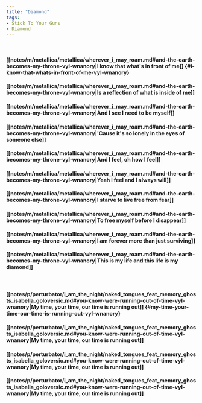 ```yaml
---
title: "Diamond"
tags:
- Stick To Your Guns
- Diamond
---
```

&nbsp;
#### [[notes/m/metallica/metallica/wherever_i_may_roam.md#and-the-earth-becomes-my-throne-vyl-wnanory|I know that what's in front of me]] {#i-know-that-whats-in-front-of-me-vyl-wnanory}
#### [[notes/m/metallica/metallica/wherever_i_may_roam.md#and-the-earth-becomes-my-throne-vyl-wnanory|Is a reflection of what is inside of me]]
#### [[notes/m/metallica/metallica/wherever_i_may_roam.md#and-the-earth-becomes-my-throne-vyl-wnanory|And I see I need to be myself]]
#### [[notes/m/metallica/metallica/wherever_i_may_roam.md#and-the-earth-becomes-my-throne-vyl-wnanory|'Cause it's so lonely in the eyes of someone else]]
#### [[notes/m/metallica/metallica/wherever_i_may_roam.md#and-the-earth-becomes-my-throne-vyl-wnanory|And I feel, oh how I feel]]
#### [[notes/m/metallica/metallica/wherever_i_may_roam.md#and-the-earth-becomes-my-throne-vyl-wnanory|Yeah I feel and I always will]]
#### [[notes/m/metallica/metallica/wherever_i_may_roam.md#and-the-earth-becomes-my-throne-vyl-wnanory|I starve to live free from fear]]
#### [[notes/m/metallica/metallica/wherever_i_may_roam.md#and-the-earth-becomes-my-throne-vyl-wnanory|To free myself before I disappear]]
#### [[notes/m/metallica/metallica/wherever_i_may_roam.md#and-the-earth-becomes-my-throne-vyl-wnanory|I am forever more than just surviving]]
#### [[notes/m/metallica/metallica/wherever_i_may_roam.md#and-the-earth-becomes-my-throne-vyl-wnanory|This is my life and this life is my diamond]]
&nbsp;
#### [[notes/p/perturbator/i_am_the_night/naked_tongues_feat_memory_ghosts_isabella_goloversic.md#you-know-were-running-out-of-time-vyl-wnanory|My time, your time, our time is running out]] {#my-time-your-time-our-time-is-running-out-vyl-wnanory}
#### [[notes/p/perturbator/i_am_the_night/naked_tongues_feat_memory_ghosts_isabella_goloversic.md#you-know-were-running-out-of-time-vyl-wnanory|My time, your time, our time is running out]]
#### [[notes/p/perturbator/i_am_the_night/naked_tongues_feat_memory_ghosts_isabella_goloversic.md#you-know-were-running-out-of-time-vyl-wnanory|My time, your time, our time is running out]]
#### [[notes/p/perturbator/i_am_the_night/naked_tongues_feat_memory_ghosts_isabella_goloversic.md#you-know-were-running-out-of-time-vyl-wnanory|My time, your time, our time is running out]]
